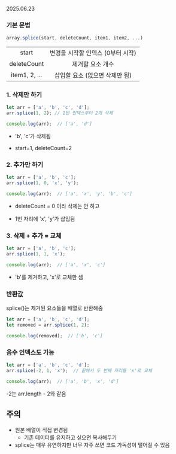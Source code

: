 2025.06.23

### 기본 문법
```js
array.splice(start, deleteCount, item1, item2, ...)
```
|||
|:-:|:-:|
start|변경을 시작할 인덱스 (0부터 시작)
deleteCount|제거할 요소 개수
item1, 2, ...|삽입할 요소 (없으면 삭제만 됨)

### 1. 삭제만 하기
```js
let arr = ['a', 'b', 'c', 'd'];
arr.splice(1, 2); // 1번 인덱스부터 2개 삭제

console.log(arr);  // ['a', 'd']
```
- 'b', 'c'가 삭제됨

- start=1, deleteCount=2

### 2. 추가만 하기
```js
let arr = ['a', 'b', 'c'];
arr.splice(1, 0, 'x', 'y');

console.log(arr);  // ['a', 'x', 'y', 'b', 'c']
```
- deleteCount = 0 이라 삭제는 안 하고

- 1번 자리에 'x', 'y'가 삽입됨

### 3. 삭제 + 추가 = 교체
```js
let arr = ['a', 'b', 'c'];
arr.splice(1, 1, 'x');

console.log(arr);  // ['a', 'x', 'c']
```
- 'b'를 제거하고, 'x'로 교체한 셈

### 반환값
splice()는 제거된 요소들을 배열로 반환해줌
```js
let arr = ['a', 'b', 'c', 'd'];
let removed = arr.splice(1, 2);

console.log(removed);  // ['b', 'c']
```

### 음수 인덱스도 가능
```js
let arr = ['a', 'b', 'c', 'd'];
arr.splice(-2, 1, 'x');  // 끝에서 두 번째 자리를 'x'로 교체

console.log(arr);  // ['a', 'b', 'x', 'd']
```
-2는 arr.length - 2와 같음


## 주의
- 원본 배열이 직접 변경됨
  - 기존 데이터를 유지하고 싶으면 복사해두기
- splice는 매우 유연하지만 너무 자주 쓰면 코드 가독성이 떨어질 수 있음